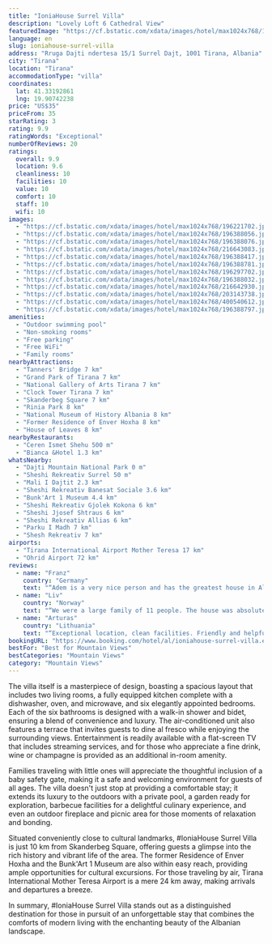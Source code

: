 ```yaml
---
title: "IoniaHouse Surrel Villa"
description: "Lovely Loft 6 Cathedral View"
featuredImage: "https://cf.bstatic.com/xdata/images/hotel/max1024x768/196221702.jpg?k=ba0e71cf030cff7f566f63ee2f722df480b3f27663dc11e5d59be0e9a035707a&o=&hp=1"
language: en
slug: ioniahouse-surrel-villa
address: "Rruga Dajti ndertesa 15/1 Surrel Dajt, 1001 Tirana, Albania"
city: "Tirana"
location: "Tirana"
accommodationType: "villa"
coordinates:
  lat: 41.33192861
  lng: 19.90742238
price: "US$35"
priceFrom: 35
starRating: 3
rating: 9.9
ratingWords: "Exceptional"
numberOfReviews: 20
ratings:
  overall: 9.9
  location: 9.6
  cleanliness: 10
  facilities: 10
  value: 10
  comfort: 10
  staff: 10
  wifi: 10
images:
  - "https://cf.bstatic.com/xdata/images/hotel/max1024x768/196221702.jpg?k=ba0e71cf030cff7f566f63ee2f722df480b3f27663dc11e5d59be0e9a035707a&o=&hp=1"
  - "https://cf.bstatic.com/xdata/images/hotel/max1024x768/196388056.jpg?k=976741ff754a537ba10130f8f39493840f25063268a088c8ca8751f581c0ee75&o=&hp=1"
  - "https://cf.bstatic.com/xdata/images/hotel/max1024x768/196388076.jpg?k=4dffd6441b82ac5c705d0d3cd67f203b401631339ca9bac633c31b7a994b20ca&o=&hp=1"
  - "https://cf.bstatic.com/xdata/images/hotel/max1024x768/216643083.jpg?k=123d55ebd3b7c8de23e16dd8d0769fbfd90cfa58c5875a0b091c65c40e90f048&o=&hp=1"
  - "https://cf.bstatic.com/xdata/images/hotel/max1024x768/196388417.jpg?k=5f84f80fb8d3fe299ab09188f02f1abf35f7f1b4435d9bad56146e24d8936282&o=&hp=1"
  - "https://cf.bstatic.com/xdata/images/hotel/max1024x768/196388781.jpg?k=95d9ea1bce719653fb24de30968a74804870d9927abdb4e034f9a4bc36b8c548&o=&hp=1"
  - "https://cf.bstatic.com/xdata/images/hotel/max1024x768/196297702.jpg?k=d37bcc28c0a415cb46afe101b376f900b95c043b5b25cc49aaaf2068199e3824&o=&hp=1"
  - "https://cf.bstatic.com/xdata/images/hotel/max1024x768/196388032.jpg?k=8122f6e8a486e63aa635aa2cb363d57287417a6ca81929734574dde3bf74bae3&o=&hp=1"
  - "https://cf.bstatic.com/xdata/images/hotel/max1024x768/216642930.jpg?k=f379c6c87e04ec585f0652d9d6a0821a815e5c42b9c9a13861dd1681368aeb31&o=&hp=1"
  - "https://cf.bstatic.com/xdata/images/hotel/max1024x768/203143738.jpg?k=7a30568842e0dc1c2f5a56f998daa060cf64d2706248cc58ee06dca6a8cf8f8a&o=&hp=1"
  - "https://cf.bstatic.com/xdata/images/hotel/max1024x768/400540612.jpg?k=2153f7a6ab29aba7e64f72d5ee0a027015207cd9ee5555a5138b86e78e1e834c&o=&hp=1"
  - "https://cf.bstatic.com/xdata/images/hotel/max1024x768/196388797.jpg?k=0bf82867995ac5625640e51db779a925554ebf2abef7804585e707cd9dc23d57&o=&hp=1"
amenities:
  - "Outdoor swimming pool"
  - "Non-smoking rooms"
  - "Free parking"
  - "Free WiFi"
  - "Family rooms"
nearbyAttractions:
  - "Tanners' Bridge 7 km"
  - "Grand Park of Tirana 7 km"
  - "National Gallery of Arts Tirana 7 km"
  - "Clock Tower Tirana 7 km"
  - "Skanderbeg Square 7 km"
  - "Rinia Park 8 km"
  - "National Museum of History Albania 8 km"
  - "Former Residence of Enver Hoxha 8 km"
  - "House of Leaves 8 km"
nearbyRestaurants:
  - "Ceren Ismet Shehu 500 m"
  - "Bianca &Hotel 1.3 km"
whatsNearby:
  - "Dajti Mountain National Park 0 m"
  - "Sheshi Rekreativ Surrel 50 m"
  - "Mali I Dajtit 2.3 km"
  - "Sheshi Rekreativ Banesat Sociale 3.6 km"
  - "Bunk'Art 1 Museum 4.4 km"
  - "Sheshi Rekreativ Gjolek Kokona 6 km"
  - "Sheshi Jjosef Shtraus 6 km"
  - "Sheshi Rekreativ Allias 6 km"
  - "Parku I Madh 7 km"
  - "Shesh Rekreativ 7 km"
airports:
  - "Tirana International Airport Mother Teresa 17 km"
  - "Ohrid Airport 72 km"
reviews:
  - name: "Franz"
    country: "Germany"
    text: "“Adem is a very nice person and has the greatest house in Albania. Just WOW.”"
  - name: "Liv"
    country: "Norway"
    text: "“We were a large family of 11 people. The house was absolutely fantastic. It was clean and has a panoramic view in a quiet area approximately 25-30 minutes from Tirana by car. The house and garden were nicer in reality then in the pictures. It has...”"
  - name: "Arturas"
    country: "Lithuania"
    text: "“Exceptional location, clean facilities. Friendly and helpful hosts. Everything you need for your stay is located in one place: BBQ, Pizza oven, gas/electric oven, espresso machine and pool. overall 10/10”"
bookingURL: "https://www.booking.com/hotel/al/ioniahouse-surrel-villa.en-gb.html?aid=8035640"
bestFor: "Best for Mountain Views"
bestCategories: "Mountain Views"
category: "Mountain Views"
---
```


The villa itself is a masterpiece of design, boasting a spacious layout that includes two living rooms, a fully equipped kitchen complete with a dishwasher, oven, and microwave, and six elegantly appointed bedrooms. Each of the six bathrooms is designed with a walk-in shower and bidet, ensuring a blend of convenience and luxury. The air-conditioned unit also features a terrace that invites guests to dine al fresco while enjoying the surrounding views. Entertainment is readily available with a flat-screen TV that includes streaming services, and for those who appreciate a fine drink, wine or champagne is provided as an additional in-room amenity.

Families traveling with little ones will appreciate the thoughtful inclusion of a baby safety gate, making it a safe and welcoming environment for guests of all ages. The villa doesn't just stop at providing a comfortable stay; it extends its luxury to the outdoors with a private pool, a garden ready for exploration, barbecue facilities for a delightful culinary experience, and even an outdoor fireplace and picnic area for those moments of relaxation and bonding.

Situated conveniently close to cultural landmarks, #IoniaHouse Surrel Villa is just 10 km from Skanderbeg Square, offering guests a glimpse into the rich history and vibrant life of the area. The former Residence of Enver Hoxha and the Bunk'Art 1 Museum are also within easy reach, providing ample opportunities for cultural excursions. For those traveling by air, Tirana International Mother Teresa Airport is a mere 24 km away, making arrivals and departures a breeze.

In summary, #IoniaHouse Surrel Villa stands out as a distinguished destination for those in pursuit of an unforgettable stay that combines the comforts of modern living with the enchanting beauty of the Albanian landscape.
